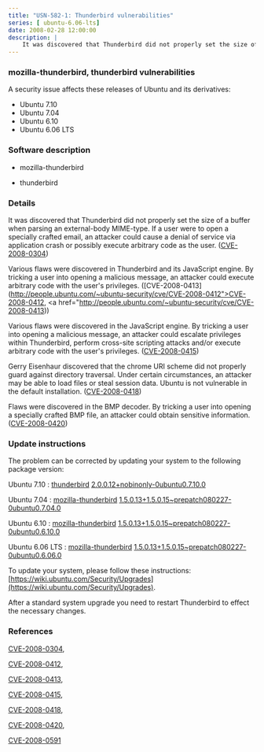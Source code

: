 ```yaml
---
title: "USN-582-1: Thunderbird vulnerabilities"
series: [ ubuntu-6.06-lts]
date: 2008-02-28 12:00:00
description: |
    It was discovered that Thunderbird did not properly set the size of a buffer when parsing an external-body MIME-type. If a user were to open a specially crafted email, an attacker could cause a denial of service via application crash or possibly execute arbitrary code as the user. ([CVE-2008-0304](http://people.ubuntu.com/~ubuntu-security/cve/CVE-2008-0304))
--- 
```

 
### mozilla-thunderbird, thunderbird vulnerabilities

A security issue affects these releases of Ubuntu and its derivatives:

* Ubuntu 7.10
* Ubuntu 7.04
* Ubuntu 6.10
* Ubuntu 6.06 LTS

### Software description

* mozilla-thunderbird 

* thunderbird 

### Details

It was discovered that Thunderbird did not properly set the size of a buffer when parsing an external-body MIME-type. If a user were to open a specially crafted email, an attacker could cause a denial of service via application crash or possibly execute arbitrary code as the user. ([CVE-2008-0304](http://people.ubuntu.com/~ubuntu-security/cve/CVE-2008-0304))

Various flaws were discovered in Thunderbird and its JavaScript engine. By tricking a user into opening a malicious message, an attacker could execute arbitrary code with the user&#39;s privileges. ([CVE-2008-0413](http://people.ubuntu.com/~ubuntu-security/cve/CVE-2008-0412">CVE-2008-0412</a>, <a href="http://people.ubuntu.com/~ubuntu-security/cve/CVE-2008-0413))

Various flaws were discovered in the JavaScript engine. By tricking a user into opening a malicious message, an attacker could escalate privileges within Thunderbird, perform cross-site scripting attacks and/or execute arbitrary code with the user&#39;s privileges. ([CVE-2008-0415](http://people.ubuntu.com/~ubuntu-security/cve/CVE-2008-0415))

Gerry Eisenhaur discovered that the chrome URI scheme did not properly guard against directory traversal. Under certain circumstances, an attacker may be able to load files or steal session data. Ubuntu is not vulnerable in the default installation. ([CVE-2008-0418](http://people.ubuntu.com/~ubuntu-security/cve/CVE-2008-0418))

Flaws were discovered in the BMP decoder. By tricking a user into opening a specially crafted BMP file, an attacker could obtain sensitive information. ([CVE-2008-0420](http://people.ubuntu.com/~ubuntu-security/cve/CVE-2008-0420)) 

### Update instructions

The problem can be corrected by updating your system to the following package version:

Ubuntu 7.10
 : [thunderbird](https://launchpad.net/ubuntu/+source/thunderbird) <span> [2.0.0.12+nobinonly-0ubuntu0.7.10.0](https://launchpad.net/ubuntu/+source/thunderbird/2.0.0.12+nobinonly-0ubuntu0.7.10.0) </span> 

Ubuntu 7.04
 : [mozilla-thunderbird](https://launchpad.net/ubuntu/+source/mozilla-thunderbird) <span> [1.5.0.13+1.5.0.15~prepatch080227-0ubuntu0.7.04.0](https://launchpad.net/ubuntu/+source/mozilla-thunderbird/1.5.0.13+1.5.0.15~prepatch080227-0ubuntu0.7.04.0) </span> 

Ubuntu 6.10
 : [mozilla-thunderbird](https://launchpad.net/ubuntu/+source/mozilla-thunderbird) <span> [1.5.0.13+1.5.0.15~prepatch080227-0ubuntu0.6.10.0](https://launchpad.net/ubuntu/+source/mozilla-thunderbird/1.5.0.13+1.5.0.15~prepatch080227-0ubuntu0.6.10.0) </span> 

Ubuntu 6.06 LTS
 : [mozilla-thunderbird](https://launchpad.net/ubuntu/+source/mozilla-thunderbird) <span> [1.5.0.13+1.5.0.15~prepatch080227-0ubuntu0.6.06.0](https://launchpad.net/ubuntu/+source/mozilla-thunderbird/1.5.0.13+1.5.0.15~prepatch080227-0ubuntu0.6.06.0) </span> 

To update your system, please follow these instructions: [https://wiki.ubuntu.com/Security/Upgrades](https://wiki.ubuntu.com/Security/Upgrades).

After a standard system upgrade you need to restart Thunderbird to effect the necessary changes. 

### References

 [CVE-2008-0304](http://people.ubuntu.com/~ubuntu-security/cve/CVE-2008-0304), 

 [CVE-2008-0412](http://people.ubuntu.com/~ubuntu-security/cve/CVE-2008-0412), 

 [CVE-2008-0413](http://people.ubuntu.com/~ubuntu-security/cve/CVE-2008-0413), 

 [CVE-2008-0415](http://people.ubuntu.com/~ubuntu-security/cve/CVE-2008-0415), 

 [CVE-2008-0418](http://people.ubuntu.com/~ubuntu-security/cve/CVE-2008-0418), 

 [CVE-2008-0420](http://people.ubuntu.com/~ubuntu-security/cve/CVE-2008-0420), 

 [CVE-2008-0591](http://people.ubuntu.com/~ubuntu-security/cve/CVE-2008-0591)
 
